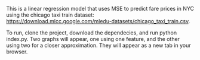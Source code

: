 This is a linear regression model that uses MSE to predict fare prices in NYC using the chicago taxi train dataset: https://download.mlcc.google.com/mledu-datasets/chicago_taxi_train.csv. 

To run, clone the project, download the dependecies, and run python index.py. Two graphs will appear, one using one feature, and the other using two for a closer approximation. They will appear as a new tab in your browser.
